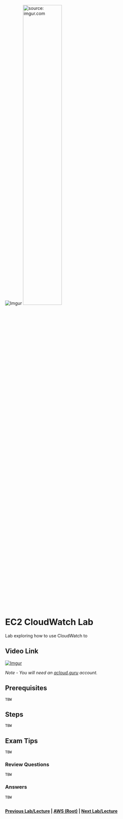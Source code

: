![Imgur](https://i.imgur.com/9awJmtb.png) <img src="https://i.imgur.com/CcwL2Ph.png" width="50%" title="source: imgur.com" />


EC2 CloudWatch Lab
======

Lab exploring how to use CloudWatch to 


## Video Link

[![Imgur](https://i.imgur.com/7HFLiJe.png)](https://acloud.guru/course/aws-certified-solutions-architect-associate/learn/ec2/cloudwatch/watch)

*Note - You will need an [acloud.guru](acloud.guru) account.*


## Prerequisites

    TBW


## Steps

    TBW


## Exam Tips

    TBW


### Review Questions

    TBW


### Answers

    TBW


##

**[Previous Lab/Lecture](ec2-elastic-load-balancer-lab.md) | [AWS (Root)](../readme.adoc) | [Next Lab/Lecture](ec2-cloudwatch-lab.md)** 
